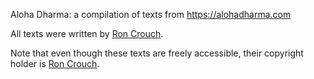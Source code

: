Aloha Dharma: a compilation of texts from https://alohadharma.com

All texts were written by [Ron Crouch](https://alohadharma.com/about/).

Note that even though these texts are freely accessible, their copyright holder is [Ron Crouch](https://alohadharma.com/about/).
